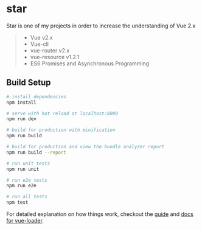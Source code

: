 # star

Star is one of my projects in order to increase the understanding of Vue 2.x
> * Vue v2.x
> * Vue-cli
> * vue-router v2.x
> * vue-resource v1.2.1
> * ES6 Promises and Asynchronous Programming


## Build Setup

``` bash
# install dependencies
npm install

# serve with hot reload at localhost:8080
npm run dev

# build for production with minification
npm run build

# build for production and view the bundle analyzer report
npm run build --report

# run unit tests
npm run unit

# run e2e tests
npm run e2e

# run all tests
npm test
```

For detailed explanation on how things work, checkout the [guide](http://vuejs-templates.github.io/webpack/) and [docs for vue-loader](http://vuejs.github.io/vue-loader).
